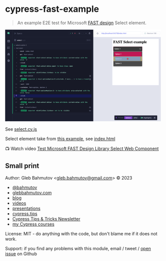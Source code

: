 # cypress-fast-example

> An example E2E test for Microsoft [FAST design](https://www.fast.design/) Select element.

![The select test](./images/select.png)

See [select.cy.js](./cypress/e2e/select.cy.js)

Select element take from [this example](https://explore.fast.design/components/fast-select), see [index.html](./index.html)

📺 Watch video [Test Microsoft FAST Design Library Select Web Component](https://youtu.be/kkI2smDVlqo)

## Small print

Author: Gleb Bahmutov &lt;gleb.bahmutov@gmail.com&gt; &copy; 2023

- [@bahmutov](https://twitter.com/bahmutov)
- [glebbahmutov.com](https://glebbahmutov.com)
- [blog](https://glebbahmutov.com/blog)
- [videos](https://www.youtube.com/glebbahmutov)
- [presentations](https://slides.com/bahmutov)
- [cypress.tips](https://cypress.tips)
- [Cypress Tips & Tricks Newsletter](https://cypresstips.substack.com/)
- [my Cypress courses](https://cypress.tips/courses)

License: MIT - do anything with the code, but don't blame me if it does not work.

Support: if you find any problems with this module, email / tweet /
[open issue](https://github.com/bahmutov/cypress-fast-example/issues) on Github
